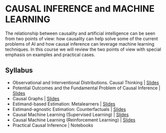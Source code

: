 # CAUSAL INFERENCE and MACHINE LEARNING

The relationship between causality and artificial intelligence can be seen from two points of view: how causality can help solve some of the current problems of AI and how causal inference can leverage machine learning techniques. In this course we will review the two points of view with special emphasis on examples and practical cases.

## Syllabus
+ Observational and Interventional Distributions. Causal Thinking | [Slides](https://github.com/DataScienceUB/CI-ML/raw/main/slides/1.%20IntroCausalityOpenBank.pdf)
+ Potential Outcomes and the Fundamental Problem of Causal Inference | [Slides](https://github.com/DataScienceUB/CI-ML/raw/main/slides/2.PotentialOutcomesOpenbank.pdf)
+ Causal Graphs | [Slides](https://github.com/DataScienceUB/CI-ML/raw/main/slides/3.CausalGraphsOpenBank.pdf)
+ Estimand-based Estimation: Metalearners | [Slides](https://github.com/DataScienceUB/CI-ML/raw/main/slides/4.EstimandBasedOpenbank.pdf)
+ Estimand-agnostic Estimation: Counterfactuals | [Slides](https://github.com/DataScienceUB/CI-ML/raw/main/slides/5.EstimandAgnosticOpenBank.pdf)
+ Causal Machine Learning (Supervised Learning) | [Slides](https://github.com/DataScienceUB/CI-ML/raw/main/slides/6.CausalML1OpenBank.pdf)
+ Causal Machine Learning (Reinforcement Learning) | [Slides](https://github.com/DataScienceUB/CI-ML/raw/main/slides/6.CausalML2OpenBank.pdf)
+ Practical Causal Inference | Notebooks
